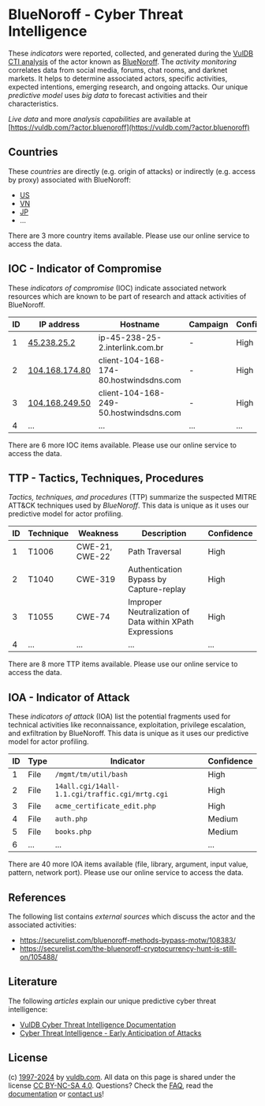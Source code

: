 # BlueNoroff - Cyber Threat Intelligence

These _indicators_ were reported, collected, and generated during the [VulDB CTI analysis](https://vuldb.com/?kb.cti) of the actor known as [BlueNoroff](https://vuldb.com/?actor.bluenoroff). The _activity monitoring_ correlates data from social media, forums, chat rooms, and darknet markets. It helps to determine associated actors, specific activities, expected intentions, emerging research, and ongoing attacks. Our unique _predictive model_ uses _big data_ to forecast activities and their characteristics.

_Live data_ and more _analysis capabilities_ are available at [https://vuldb.com/?actor.bluenoroff](https://vuldb.com/?actor.bluenoroff)

## Countries

These _countries_ are directly (e.g. origin of attacks) or indirectly (e.g. access by proxy) associated with BlueNoroff:

* [US](https://vuldb.com/?country.us)
* [VN](https://vuldb.com/?country.vn)
* [JP](https://vuldb.com/?country.jp)
* ...

There are 3 more country items available. Please use our online service to access the data.

## IOC - Indicator of Compromise

These _indicators of compromise_ (IOC) indicate associated network resources which are known to be part of research and attack activities of BlueNoroff.

ID | IP address | Hostname | Campaign | Confidence
-- | ---------- | -------- | -------- | ----------
1 | [45.238.25.2](https://vuldb.com/?ip.45.238.25.2) | ip-45-238-25-2.interlink.com.br | - | High
2 | [104.168.174.80](https://vuldb.com/?ip.104.168.174.80) | client-104-168-174-80.hostwindsdns.com | - | High
3 | [104.168.249.50](https://vuldb.com/?ip.104.168.249.50) | client-104-168-249-50.hostwindsdns.com | - | High
4 | ... | ... | ... | ...

There are 6 more IOC items available. Please use our online service to access the data.

## TTP - Tactics, Techniques, Procedures

_Tactics, techniques, and procedures_ (TTP) summarize the suspected MITRE ATT&CK techniques used by _BlueNoroff_. This data is unique as it uses our predictive model for actor profiling.

ID | Technique | Weakness | Description | Confidence
-- | --------- | -------- | ----------- | ----------
1 | T1006 | CWE-21, CWE-22 | Path Traversal | High
2 | T1040 | CWE-319 | Authentication Bypass by Capture-replay | High
3 | T1055 | CWE-74 | Improper Neutralization of Data within XPath Expressions | High
4 | ... | ... | ... | ...

There are 8 more TTP items available. Please use our online service to access the data.

## IOA - Indicator of Attack

These _indicators of attack_ (IOA) list the potential fragments used for technical activities like reconnaissance, exploitation, privilege escalation, and exfiltration by BlueNoroff. This data is unique as it uses our predictive model for actor profiling.

ID | Type | Indicator | Confidence
-- | ---- | --------- | ----------
1 | File | `/mgmt/tm/util/bash` | High
2 | File | `14all.cgi/14all-1.1.cgi/traffic.cgi/mrtg.cgi` | High
3 | File | `acme_certificate_edit.php` | High
4 | File | `auth.php` | Medium
5 | File | `books.php` | Medium
6 | ... | ... | ...

There are 40 more IOA items available (file, library, argument, input value, pattern, network port). Please use our online service to access the data.

## References

The following list contains _external sources_ which discuss the actor and the associated activities:

* https://securelist.com/bluenoroff-methods-bypass-motw/108383/
* https://securelist.com/the-bluenoroff-cryptocurrency-hunt-is-still-on/105488/

## Literature

The following _articles_ explain our unique predictive cyber threat intelligence:

* [VulDB Cyber Threat Intelligence Documentation](https://vuldb.com/?kb.cti)
* [Cyber Threat Intelligence - Early Anticipation of Attacks](https://www.scip.ch/en/?labs.20201022)

## License

(c) [1997-2024](https://vuldb.com/?kb.changelog) by [vuldb.com](https://vuldb.com/?kb.about). All data on this page is shared under the license [CC BY-NC-SA 4.0](https://creativecommons.org/licenses/by-nc-sa/4.0/). Questions? Check the [FAQ](https://vuldb.com/?kb.faq), read the [documentation](https://vuldb.com/?kb) or [contact us](https://vuldb.com/?contact)!

